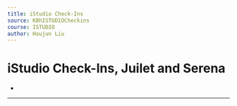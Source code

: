 ```yaml
---
title: iStudio Check-Ins
source: KBhISTUDIOCheckins
course: ISTUDIO
author: Houjun Liu
---
```


# iStudio Check-Ins, Juilet and Serena
* 

*** 
